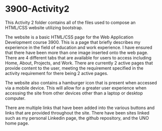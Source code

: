 # 3900-Activity2

This Activity 2 folder contains all of the files used to compose an HTML/CSS website utilizing bootstrap.

The website is a basic HTML/CSS page for the Web Application Development course 3900. This is a page that
briefly describes my experience in the field of education and work experience. I have ensured that there
have been more than one image inserted onto the web page. There are 4 different tabs that are available
for users to access including Home, About, Projects, and Work. There are currently 2 active pages that provide
content to the user, meeting the requirement specified in the activity requirement for there being 2 active
pages.

The website also contains a hamburger icon that is present when accessed via a mobile device. This will allow
for a greater user experience when accessing the site from other devices other than a laptop or desktop computer.

There are multiple links that have been added into the various buttons and links that are provided throughout the
site. There have been sites linked such as my personal Linkedin page, the github repository, and the UNO home
page.
